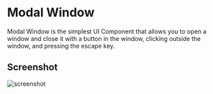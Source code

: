 # Modal Window

Modal Window is the simplest UI Component that allows you to open a window and close it with a button in the window, clicking outside the window, and pressing the escape key.

## Screenshot

![screenshot](https://i.imgur.com/OzXNAUm.png)
